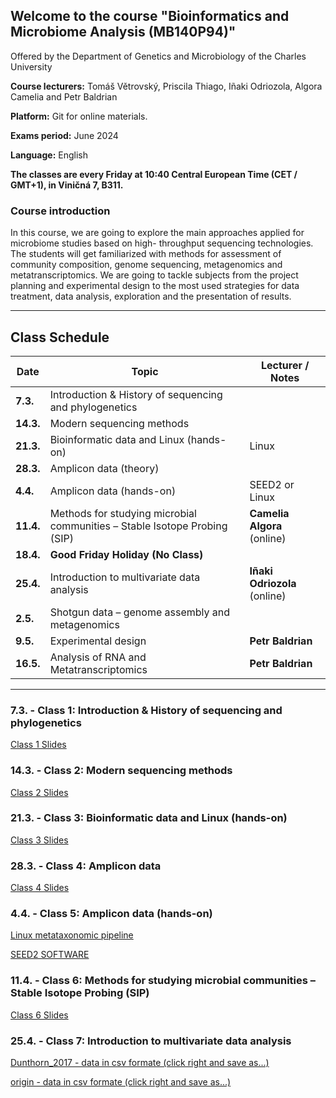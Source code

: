 ## Welcome to the course "Bioinformatics and Microbiome Analysis (MB140P94)"

Offered by the Department of Genetics and Microbiology of the Charles University

**Course lecturers:** Tomáš Větrovský, Priscila Thiago, Iñaki Odriozola, Algora Camelia and Petr Baldrian

**Platform:** Git for online materials.

**Exams period:** June 2024

**Language:** English

**The classes are every Friday at 10:40 Central European Time (CET / GMT+1), in Viničná 7, B311.**

### Course introduction

In this course, we are going to explore the main approaches applied for microbiome studies based on high- throughput sequencing technologies. The students will get familiarized with methods for assessment of community composition, genome sequencing, metagenomics and metatranscriptomics. We are going to tackle subjects from the project planning and experimental design to the most used strategies for data treatment, data analysis, exploration and the presentation of results.

---

## Class Schedule

| Date      | Topic                                                         | Lecturer / Notes                   |
|-----------|---------------------------------------------------------------|------------------------------------|
| **7.3.**  | Introduction & History of sequencing and phylogenetics        |                                    |
| **14.3.** | Modern sequencing methods                                     |                                    |
| **21.3.** | Bioinformatic data and Linux (hands-on)                       | Linux                              |
| **28.3.** | Amplicon data (theory)                                        |                                    |
| **4.4.**  | Amplicon data (hands-on)                                      | SEED2 or Linux                     |
| **11.4.** | Methods for studying microbial communities – Stable Isotope Probing (SIP) | **Camelia Algora** (online)        |
| **18.4.** | **Good Friday Holiday (No Class)**                            |                                    |
| **25.4.** | Introduction to multivariate data analysis                    | **Iñaki Odriozola** (online)       |
| **2.5.**  | Shotgun data – genome assembly and metagenomics               |                                    |
| **9.5.**  | Experimental design                                           | **Petr Baldrian**                  |
| **16.5.** | Analysis of RNA and Metatranscriptomics                       | **Petr Baldrian**                  |

---

### 7.3. - Class 1: Introduction & History of sequencing and phylogenetics

[Class 1 Slides](https://raw.githubusercontent.com/VetrovskyTomas/MB140P94/main/2025/Class_1_Intro_and_History_of_sequencing_and_Phylogenetics.pdf)

### 14.3. - Class 2: Modern sequencing methods

[Class 2 Slides](https://raw.githubusercontent.com/VetrovskyTomas/MB140P94/main/2025/Class_2_Modern_sequencing_methods.pdf)

### 21.3. - Class 3: Bioinformatic data and Linux (hands-on)

[Class 3 Slides](https://raw.githubusercontent.com/VetrovskyTomas/MB140P94/main/2025/Class_3_BioinformaticLinux.pdf)

### 28.3. - Class 4: Amplicon data

[Class 4 Slides](https://raw.githubusercontent.com/VetrovskyTomas/MB140P94/main/2025/Class_4_Amplicon_data.pdf)

### 4.4. - Class 5: Amplicon data (hands-on)

[Linux metataxonomic pipeline](https://github.com/pdobbler/cool-python-scripts/tree/main/Amplicons/Course_MB140P94)

[SEED2 SOFTWARE](https://www.biomed.cas.cz/mbu/lbwrf/seed/)


### 11.4. - Class 6: Methods for studying microbial communities – Stable Isotope Probing (SIP)

[Class 6 Slides](https://raw.githubusercontent.com/VetrovskyTomas/MB140P94/main/2025/Class_6_Methods_for_studying_microbial_communities_SIP.pdf)

### 25.4. - Class 7: Introduction to multivariate data analysis

[Dunthorn_2017 - data in csv formate (click right and save as...)](https://raw.githubusercontent.com/VetrovskyTomas/MB140P94/main/2025/Dunthorn_2017.csv)

[origin - data in csv formate (click right and save as...)](https://raw.githubusercontent.com/VetrovskyTomas/MB140P94/main/2025/origin.csv)







